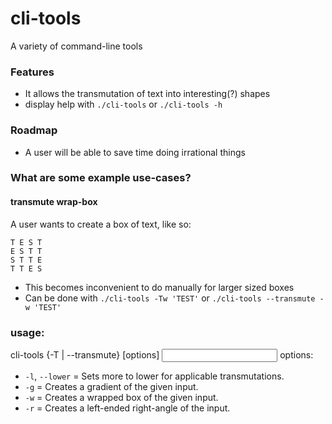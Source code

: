 # cli-tools
A variety of command-line tools

### Features
* It allows the transmutation of text into interesting(?) shapes
* display help with `./cli-tools` or `./cli-tools -h`

### Roadmap
* A user will be able to save time doing irrational things

### What are some example use-cases?
#### transmute wrap-box
A user wants to create a box of text, like so:
```
T E S T
E S T T
S T T E
T T E S
```
* This becomes inconvenient to do manually for larger sized boxes
* Can be done with `./cli-tools -Tw 'TEST'` or `./cli-tools --transmute -w 'TEST'`

### usage:

cli-tools {-T | --transmute} [options] <input>
options:
 * `-l`, `--lower` = Sets more to lower for applicable transmutations.
 * `-g` = Creates a gradient of the given input.
 * `-w` = Creates a wrapped box of the given input.
 * `-r` = Creates a left-ended right-angle of the input.

